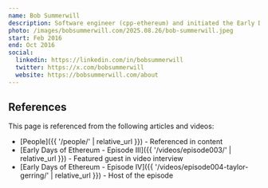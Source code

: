 ```yaml
---
name: Bob Summerwill
description: Software engineer (cpp-ethereum) and initiated the Early Days of Ethereum project.
photo: /images/bobsummerwill.com/2025.08.26/bob-summerwill.jpeg
start: Feb 2016
end: Oct 2016
social:
  linkedin: https://linkedin.com/in/bobsummerwill
  twitter: https://x.com/bobsummerwill
  website: https://bobsummerwill.com/about
---
```


## References

This page is referenced from the following articles and videos:

- [People]({{ '/people/' | relative_url }}) - Referenced in content
- [Early Days of Ethereum - Episode III]({{ '/videos/episode003/' | relative_url }}) - Featured guest in video interview
- [Early Days of Ethereum - Episode IV]({{ '/videos/episode004-taylor-gerring/' | relative_url }}) - Host of the episode
